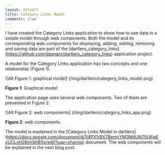 ```yaml
---
layout: default
title: Category Links Model
comments: true
---
```


I have created the Category Links application to show how to use data in a simple model through web components. Both the model and its corresponding web components for displaying, adding, editing, removing and saving data are part of the [dartlero_category_links] (https://github.com/dzenanr/dartlero_category_links) application project.

A model for the Category Links application has two concepts and one relationship (Figure 1).

![Alt Figure 1: graphical model] (/img/dartlero/category_links_model.png)

**Figure 1**: Graphical model.

The application page uses several web components. Two of them are presented in Figure 2.

![Alt Figure 2: web components] (/img/dartlero/category_links_app.png)

**Figure 2**: web components.

The model is explained in the [Category Links Model in dartlero] (https://docs.google.com/document/d/1I4PX1rBX7BemxYM3MitUN75UKwExUCLxhG8nIrbhBXs/edit?usp=sharing) document. The web components will be explained in the next blog post.
